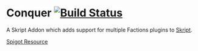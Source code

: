 # Conquer [![Build Status](https://travis-ci.org/xXAndrew28Xx/Conquer.svg?branch=master)](https://travis-ci.org/xXAndrew28Xx/Conquer)
A Skript Addon which adds support for multiple Factions plugins to [Skript](https://github.com/bensku/Skript).

[Spigot Resource](https://www.spigotmc.org/resources/skript-addon-conquer.41246/)
